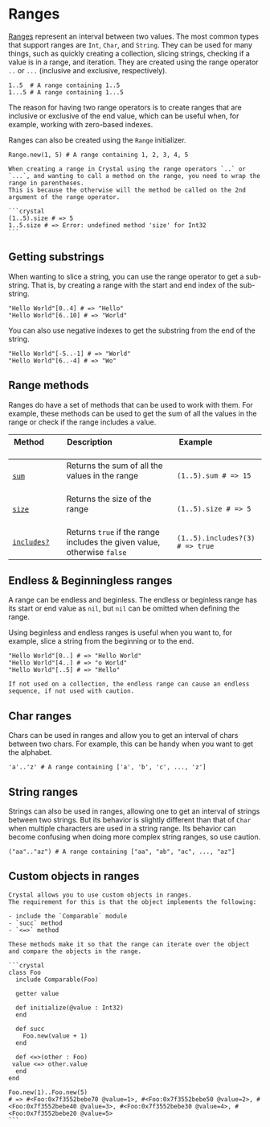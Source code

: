 # Ranges

[Ranges][range] represent an interval between two values.
The most common types that support ranges are `Int`, `Char`, and `String`.
They can be used for many things, such as quickly creating a collection, slicing strings, checking if a value is in a range, and iteration.
They are created using the range operator `..` or `...` (inclusive and exclusive, respectively).

```crystal
1..5  # A range containing 1..5
1...5 # A range containing 1...5
```

The reason for having two range operators is to create ranges that are inclusive or exclusive of the end value, which can be useful when, for example, working with zero-based indexes.

Ranges can also be created using the `Range` initializer.

```crystal
Range.new(1, 5) # A range containing 1, 2, 3, 4, 5
```

~~~~exercism/note
When creating a range in Crystal using the range operators `..` or `...`, and wanting to call a method on the range, you need to wrap the range in parentheses.
This is because the otherwise will the method be called on the 2nd argument of the range operator.

```crystal
(1..5).size # => 5
1..5.size # => Error: undefined method 'size' for Int32
```
~~~~

## Getting substrings

When wanting to slice a string, you can use the range operator to get a sub-string.
That is, by creating a range with the start and end index of the sub-string.

```crystal
"Hello World"[0..4] # => "Hello"
"Hello World"[6..10] # => "World"
```

You can also use negative indexes to get the substring from the end of the string.

```crystal
"Hello World"[-5..-1] # => "World"
"Hello World"[6..-4] # => "Wo"
```

## Range methods

Ranges do have a set of methods that can be used to work with them.
For example, these methods can be used to get the sum of all the values in the range or check if the range includes a value.

| Method                  | Description                                                             | Example                         |
| ----------------------- | ----------------------------------------------------------------------- | ------------------------------- |
| [`sum`][sum]            | Returns the sum of all the values in the range                          | `(1..5).sum # => 15` |
| [`size`][size]          | Returns the size of the range                                           | `(1..5).size # => 5` |
| [`includes?`][indludes] | Returns `true` if the range includes the given value, otherwise `false` | `(1..5).includes?(3) # => true` |

## Endless & Beginningless ranges

A range can be endless and beginless.
The endless or beginless range has its start or end value as `nil`, but `nil` can be omitted when defining the range.

Using beginless and endless ranges is useful when you want to, for example, slice a string from the beginning or to the end.

```crystal
"Hello World"[0..] # => "Hello World"
"Hello World"[4..] # => "o World"
"Hello World"[..5] # => "Hello"
```

~~~~exercism/caution
If not used on a collection, the endless range can cause an endless sequence, if not used with caution.
~~~~

## Char ranges

Chars can be used in ranges and allow you to get an interval of chars between two chars.
For example, this can be handy when you want to get the alphabet.

```crystal
'a'..'z' # A range containing ['a', 'b', 'c', ..., 'z']
```

## String ranges

Strings can also be used in ranges, allowing one to get an interval of strings between two strings.
But its behavior is slightly different than that of `Char` when multiple characters are used in a string range.
Its behavior can become confusing when doing more complex string ranges, so use caution.

```crystal
("aa".."az") # A range containing ["aa", "ab", "ac", ..., "az"]
```

## Custom objects in ranges

~~~~exercism/advanced
Crystal allows you to use custom objects in ranges.
The requirement for this is that the object implements the following:

- include the `Comparable` module
- `succ` method
- `<=>` method

These methods make it so that the range can iterate over the object and compare the objects in the range.

```crystal
class Foo
  include Comparable(Foo)

  getter value

  def initialize(@value : Int32)
  end

  def succ
    Foo.new(value + 1)
  end

  def <=>(other : Foo)
 value <=> other.value
  end
end

Foo.new(1)..Foo.new(5)
# => #<Foo:0x7f3552bebe70 @value=1>, #<Foo:0x7f3552bebe50 @value=2>, #<Foo:0x7f3552bebe40 @value=3>, #<Foo:0x7f3552bebe30 @value=4>, #<Foo:0x7f3552bebe20 @value=5>
```
~~~~

[range]: https://crystal-lang.org/api/latest/Range.html
[sum]: https://crystal-lang.org/api/latest/Range.html#sum%28initial%29-instance-method
[size]: https://crystal-lang.org/api/latest/Range.html#size-instance-method
[indludes]: https://crystal-lang.org/api/latest/Range.html#includes%3F%28value%29%3ABool-instance-method
